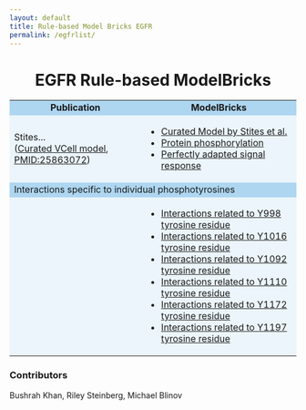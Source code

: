 ```yaml
---
layout: default
title: Rule-based Model Bricks EGFR
permalink: /egfrlist/
---
```


<h1 align="center"> EGFR Rule-based ModelBricks </h1>

<table border-left="15">
<tr>
     <td bgcolor="#AED6F1" align="center"><strong>Publication</strong>
     </td>
     <td bgcolor="#AED6F1" align="center"><strong>ModelBricks</strong>
     </td>
</tr>
<tr>
     <td bgcolor="#EBF5FB" > Stites... <br>
     (<a href="/pages/CM_PM25863072/">Curated VCell model</a>, 
      <a href="https://www.ncbi.nlm.nih.gov/pubmed/25863072">PMID:25863072</a>)
     </td>
     <td bgcolor="#EBF5FB">
          <ul>
          <li><a href="/pages/CM_Stites_EGFR/"> Curated Model by Stites et al.</a></li>
          <li><a href="/CM_PM25863072_/"> Protein phosphorylation</a></li>
          <li><a href="/CM_PM25863072_MB3/"> Perfectly adapted signal response</a></li>
          </ul>
     </td>
</tr>
<tr>
  <td bgcolor="#AED6F1" colspan="2"> 
  Interactions specific to individual phosphotyrosines
  </td>
</tr>
<tr>
     <td bgcolor="#EBF5FB">
     </td>
     <td bgcolor="#EBF5FB">
          <ul>
          <li><a href="/pages/CM_PM25863072_Y998/"> Interactions related to Y998 tyrosine residue </a></li>
          <li><a href="/pages/CM_PM25863072_Y1016/"> Interactions related to Y1016 tyrosine residue </a></li>    
          <li><a href="/pages/CM_PM25863072_Y1092/"> Interactions related to Y1092 tyrosine residue </a></li>  
          <li><a href="/pages/CM_PM25863072_Y1110/"> Interactions related to Y1110 tyrosine residue </a></li>
          <li><a href="/pages/CM_PM25863072_Y1172/"> Interactions related to Y1172 tyrosine residue </a></li>     
          <li><a href="/pages/CM_PM25863072_Y1197/"> Interactions related to Y1197 tyrosine residue </a></li>     
          </ul>
     </td>
</tr>
</table>

### Contributors
Bushrah Khan, Riley Steinberg, Michael Blinov

